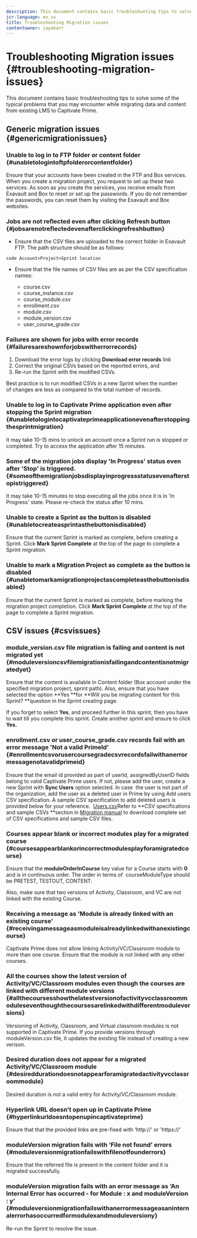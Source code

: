 ```yaml
---
description: This document contains basic troubleshooting tips to solve some of the typical problems that you may encounter while migrating data and content from existing LMS to Captivate Prime.
jcr-language: en_us
title: Troubleshooting Migration issues
contentowner: jayakarr
---
```



# Troubleshooting Migration issues {#troubleshooting-migration-issues}

This document contains basic troubleshooting tips to solve some of the typical problems that you may encounter while migrating data and content from existing LMS to Captivate Prime.

## Generic migration issues {#genericmigrationissues}

### Unable to log in to FTP folder or content folder {#unabletologintoftpfolderorcontentfolder}

Ensure that your accounts have been created in the FTP and Box services. When you create a migration project, you request to set up these two services. As soon as you create the services, you receive emails from Exavault and Box to reset or set up the passwords. If you do not remember the passwords, you can reset them by visiting the Exavault and Box websites.&nbsp;

### Jobs are not reflected even after clicking Refresh button {#jobsarenotreflectedevenafterclickingrefreshbutton}

* Ensure that the CSV files are uploaded to the correct folder in Exavault FTP. The path structure should be as follows:

`code Account>Project>Sprint location`

* Ensure that the file names of CSV files are as per the CSV specification names:

   * course.csv
   * course_instance.csv
   * course_module.csv
   * enrollment.csv
   * module.csv
   * module_version.csv
   * user_course_grade.csv&nbsp;

### Failures are shown for jobs with error records {#failuresareshownforjobswitherrorrecords}

1. Download the error logs by clicking **Download error records** link
1. Correct the original CSVs based on the reported errors, and
1. Re-run the Sprint with the modified CSVs.

Best practice is to run modified CSVs in a new Sprint when the number of&nbsp;changes are less as compared to the total number of records.

### Unable to log in to Captivate Prime application even after stopping the Sprint migration {#unabletologintocaptivateprimeapplicationevenafterstoppingthesprintmigration}

It may take 10-15 mins to unlock an account once a Sprint run is stopped or completed. Try to access the application after 15 minutes.

### Some of the migration jobs display 'In Progress' status even after 'Stop' is triggered. {#someofthemigrationjobsdisplayinprogressstatusevenafterstopistriggered}

It may take 10-15 minutes to stop executing all the jobs once it is in 'In Progress' state. Please re-check the status after 10 mins.&nbsp;

### Unable to create a Sprint as the button is disabled {#unabletocreateasprintasthebuttonisdisabled}

Ensure that the current Sprint is marked as complete, before creating a Sprint. Click **Mark Sprint Complete** at the top of the page to complete a Sprint migration.&nbsp;

### Unable to mark a Migration Project as complete as the button is disabled {#unabletomarkamigrationprojectascompleteasthebuttonisdisabled}

Ensure that the current Sprint is marked as complete, before marking the migration project completion. Click&nbsp;**Mark Sprint Complete**&nbsp;at the top of the page to complete a Sprint migration.&nbsp;

## CSV issues {#csvissues}

### module_version.csv file migration is failing and content is not migrated yet {#moduleversioncsvfilemigrationisfailingandcontentisnotmigratedyet}

Ensure that the content is available in Content folder (Box account under the specified migration project, sprint path). Also, ensure that you have selected the option **Yes **for **Will you be migrating content for this Sprint? **question in the Sprint creating page.&nbsp;

If you forget to select **Yes**, and proceed further in this sprint, then you have to wait till you complete this sprint. Create another sprint and ensure to click **Yes.&nbsp;**

### enrollment.csv or user_course_grade.csv records fail with an error message 'Not a valid PrimeId' {#enrollmentcsvorusercoursegradecsvrecordsfailwithanerrormessagenotavalidprimeid}

Ensure that the email id provided as part of userId, assignedByUserID fields belong to valid Captivate Prime users. If not, please add the user, create a new Sprint with **Sync Users** option selected. In case&nbsp; the user is not part of the organization, add the user as a deleted user in Prime by using Add users CSV specification. A sample CSV specification to add deleted users is provided below for your reference.&nbsp;
[Users.csv](assets/users.zip)Refer to **CSV specifications and sample CSVs **section in [Migration manual](../integration-admin/feature-summary/migration-manual.md) to download complete set of CSV specifications and sample CSV files.&nbsp;

### Courses appear blank or incorrect modules play for a migrated course {#coursesappearblankorincorrectmodulesplayforamigratedcourse}

Ensure that the **moduleOrderInCourse** key value for a Course starts with **0** and is in continuous order.&nbsp;The order in terms of&nbsp; courseModuleType should be PRETEST, TESTOUT, CONTENT.

Also, make sure that two versions of Activity, Classroom, and VC are not linked with the existing Course.

### Receiving a message as 'Module is already linked with an existing course' {#receivingamessageasmoduleisalreadylinkedwithanexistingcourse}

Captivate Prime does not allow linking Activity/VC/Classroom module to more than one course. Ensure that the module is not linked with any other courses.

### All the courses show the latest version of Activity/VC/Classroom modules even though the courses are linked with different module versions {#allthecoursesshowthelatestversionofactivityvcclassroommoduleseventhoughthecoursesarelinkedwithdifferentmoduleversions}

Versioning of Activity, Classroom, and Virtual classroom modules is not supported in Captivate Prime. If you provide versions through moduleVersion.csv file, it updates the existing file instead of creating a new verison.&nbsp;

### Desired duration does not appear for a migrated Activity/VC/Classroom module {#desireddurationdoesnotappearforamigratedactivityvcclassroommodule}

Desired duration is not a valid entry for Activity/VC/Classroom module.

### Hyperlink URL doesn’t open up in Captivate Prime {#hyperlinkurldoesntopenupincaptivateprime}

Ensure that that the provided links are pre-fixed with ‘http://' or 'https://'

### moduleVersion migration fails with ‘File not found’ errors {#moduleversionmigrationfailswithfilenotfounderrors}

Ensure that the referred file is present in the content folder and it is migrated successfully.

### moduleVersion migration fails with an error message as ‘An Internal Error has occurred - for Module : x and moduleVersion : y’ {#moduleversionmigrationfailswithanerrormessageasaninternalerrorhasoccurredformodulexandmoduleversiony}

Re-run the Sprint to resolve the issue.
